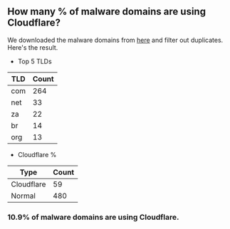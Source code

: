 ## How many % of malware domains are using Cloudflare?


We downloaded the malware domains from [here](https://urlhaus.abuse.ch) and filter out duplicates.
Here's the result.


[//]: # (start replacement)


- Top 5 TLDs

| TLD | Count |
| --- | --- |
| com | 264 |
| net | 33 |
| za | 22 |
| br | 14 |
| org | 13 |


- Cloudflare %

| Type | Count |
| --- | --- |
| Cloudflare | 59 |
| Normal | 480 |


### 10.9% of malware domains are using Cloudflare.